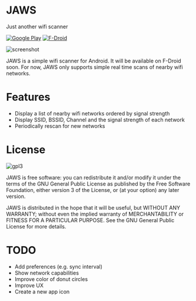 # JAWS
Just another wifi scanner

[![Google Play](https://developer.android.com/images/brand/en_generic_rgb_wo_60.png)](https://play.google.com/store/apps/details?id=is.pinterjann.jaws) [![F-Droid](https://f-droid.org/wiki/images/1/13/F-Droid-button.svg)](https://f-droid.org/repository/browse/?fdid=is.pinterjann.jaws)

![screenshot](https://raw.githubusercontent.com/jannispinter/jaws/master/screenshot.png)

JAWS is a simple wifi scanner for Android. It will be available on F-Droid soon. For now, JAWS only supports simple real time scans of nearby wifi networks.


# Features
- Display a list of nearby wifi networks ordered by signal strength
- Display SSID, BSSID, Channel and the signal strength of each network
- Periodically rescan for new networks

# License
 ![gpl3](https://www.gnu.org/graphics/gplv3-127x51.png)

  JAWS is free software: you can redistribute it and/or modify
  it under the terms of the GNU General Public License as published by
  the Free Software Foundation, either version 3 of the License, or
  (at your option) any later version.

  JAWS is distributed in the hope that it will be useful,
  but WITHOUT ANY WARRANTY; without even the implied warranty of
  MERCHANTABILITY or FITNESS FOR A PARTICULAR PURPOSE.  See the
  GNU General Public License for more details.

# TODO
- Add preferences (e.g. sync interval)
- Show network capabilities
- Improve color of donut circles
- Improve UX
- Create a new app icon
